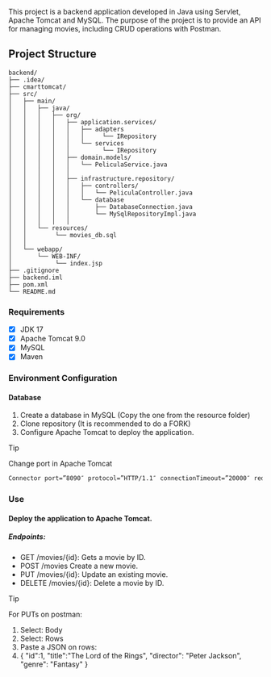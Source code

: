 <!--<h1 align="center">Movie Archive Backend(movies_db)</h1>-->

<p>This project is a backend application developed in Java using Servlet, Apache Tomcat and MySQL. The purpose of the project is to provide an API for managing movies, including CRUD operations with Postman.</p>


## Project Structure
```
backend/
├── .idea/
├── cmarttomcat/
├── src/
│   ├── main/
│   │   ├── java/
│   │   │   ├── org/
│   │   │   │   ├── application.services/
│   │   │   │   │   ├── adapters
│   │   │   │   │   │     └── IRepository
│   │   │   │   │   └── services
│   │   │   │   │         └── IRepository
│   │   │   │   ├── domain.models/
│   │   │   │   │   └── PeliculaService.java
│   │   │   │   │  
│   │   │   │   ├── infrastructure.repository/
│   │   │   │   │   ├── controllers/
│   │   │   │   │   │   └── PeliculaController.java
│   │   │   │   │   └── database
│   │   │   │   │       ├── DatabaseConnection.java
│   │   │   │   │       └── MySqlRepositoryImpl.java
│   │   │   │   │       
│   │   └── resources/
│   │        └── movies_db.sql
│   │           
│   └── webapp/
│       └── WEB-INF/
│            └── index.jsp
├── .gitignore
├── backend.iml
├── pom.xml
└── README.md
```

### Requirements

- [x] JDK 17
- [x] Apache Tomcat 9.0
- [x] MySQL
- [x] Maven

### Environment Configuration
#### Database

1. Create a database in MySQL (Copy the one from the resource folder)
2. Clone repository (It is recommended to do a FORK)
3. Configure Apache Tomcat to deploy the application.

> [!TIP]
> Change port in Apache Tomcat

```dtd
Connector port=”8090″ protocol=”HTTP/1.1″ connectionTimeout=”20000″ redirectPort=”8443″
```

### Use
#### Deploy the application to Apache Tomcat.
##### Endpoints:

* GET /movies/{id}: Gets a movie by ID.
* POST /movies Create a new movie.
* PUT /movies/{id}: Update an existing movie.
* DELETE /movies/{id}: Delete a movie by ID.

> [!TIP]
> For PUTs on postman: 
> 1. Select: Body
> 2. Select: Rows
> 3. Paste a JSON on rows:
> 4. {
     "id":1,
     "title":"The Lord of the Rings",
     "director": "Peter Jackson",
     "genre": "Fantasy"
     }

